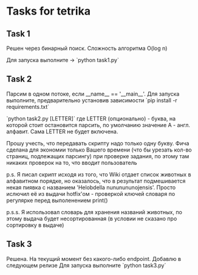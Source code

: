 # Tasks for tetrika

## Task 1
<p>Решен через бинарный поиск. Сложность алгоритма O(log n)</p>
<p>Для запуска выполните -> `python task1.py` </p>

## Task 2
<p> Парсим в одном потоке, если __name__ == '__main__'.
Для запуска выполните, предварительно установив зависимости `pip install -r requirements.txt`</p>
<p>`python task2.py [LETTER]` где LETTER (опционально) - буква, на которой стоит остановится парсить,
по умолчанию значение A - англ. алфавит. Сама LETTER не будет включена. </p>
<p> Прошу учесть, что передавать скрипту надо только одну букву. Фича сделана для экономии только
Вашего времени (что бы урезать кол-во страниц, подлежащих парсингу) при проверке задания,
по этому там никаких проверок на то, что вводит пользователь</p>

<p>p.s. Я писал скрипт исходя из того, что Wiki отдает список животных в алфавитном порядке,
но оказалось, что в результат подмешивается некая пиявка с названием 'Helobdella nununununojensis'. 
Просто ислючил её из выдачи hotfix'ом - проверкой ключей словаря по регулярке перед выполенением print()</p>
<p>p.s.s. Я использовал словарь для хранения названий животных,
по этому выдача будет несортированная (в условии не сказано про сортировку в выдаче)</p>

## Task 3
<p>
Решена. На текущий момент без какого-либо endpoint. Добавлю в следующем релизе
Для запуска выполните `python task3.py`

</p>